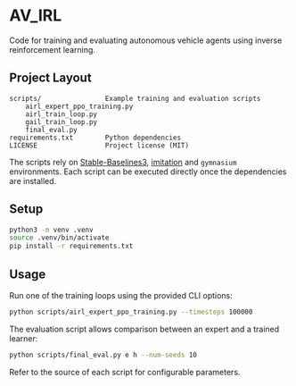 # AV_IRL

Code for training and evaluating autonomous vehicle agents using inverse reinforcement learning.

## Project Layout

```
scripts/                Example training and evaluation scripts
    airl_expert_ppo_training.py
    airl_train_loop.py
    gail_train_loop.py
    final_eval.py
requirements.txt        Python dependencies
LICENSE                 Project license (MIT)
```

The scripts rely on [Stable-Baselines3](https://github.com/DLR-RM/stable-baselines3),
[imitation](https://github.com/HumanCompatibleAI/imitation) and `gymnasium` environments.
Each script can be executed directly once the dependencies are installed.

## Setup

```bash
python3 -m venv .venv
source .venv/bin/activate
pip install -r requirements.txt
```

## Usage

Run one of the training loops using the provided CLI options:

```bash
python scripts/airl_expert_ppo_training.py --timesteps 100000
```

The evaluation script allows comparison between an expert and a trained learner:

```bash
python scripts/final_eval.py e h --num-seeds 10
```

Refer to the source of each script for configurable parameters.